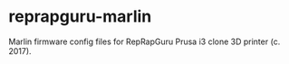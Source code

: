 # reprapguru-marlin
Marlin firmware config files for RepRapGuru Prusa i3 clone 3D printer (c. 2017).
